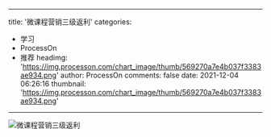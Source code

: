 
---
title: '微课程营销三级返利'
categories: 
 - 学习
 - ProcessOn
 - 推荐
headimg: 'https://img.processon.com/chart_image/thumb/569270a7e4b037f3383ae934.png'
author: ProcessOn
comments: false
date: 2021-12-04 06:26:16
thumbnail: 'https://img.processon.com/chart_image/thumb/569270a7e4b037f3383ae934.png'
---

<div>   
<img class="thumb" alt="微课程营销三级返利" src="https://img.processon.com/chart_image/thumb/569270a7e4b037f3383ae934.png" referrerpolicy="no-referrer">
<p></p>  
</div>
            